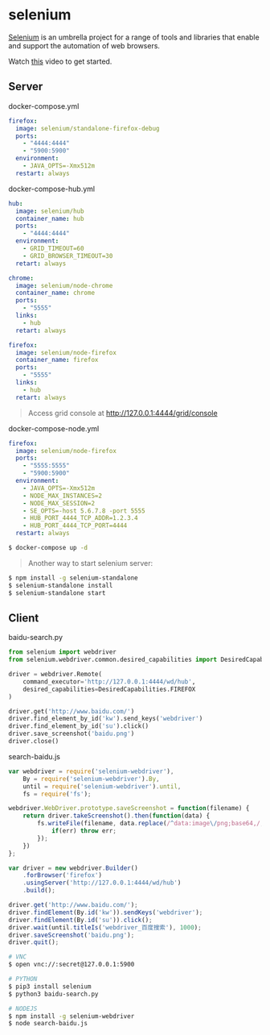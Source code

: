 selenium
========

[Selenium][1] is an umbrella project for a range of tools and libraries that enable
and support the automation of web browsers.

Watch [this][2] video to get started.

## Server

docker-compose.yml

```yaml
firefox:
  image: selenium/standalone-firefox-debug
  ports:
    - "4444:4444"
    - "5900:5900"
  environment:
    - JAVA_OPTS=-Xmx512m
  restart: always
```

docker-compose-hub.yml

```yaml
hub:
  image: selenium/hub
  container_name: hub
  ports:
    - "4444:4444"
  environment:
    - GRID_TIMEOUT=60
    - GRID_BROWSER_TIMEOUT=30
  retart: always

chrome:
  image: selenium/node-chrome
  container_name: chrome
  ports:
    - "5555"
  links:
    - hub
  retart: always

firefox:
  image: selenium/node-firefox
  container_name: firefox
  ports:
    - "5555"
  links:
    - hub
  retart: always
```

> Access grid console at <http://127.0.0.1:4444/grid/console>

docker-compose-node.yml

```yaml
firefox:
  image: selenium/node-firefox
  ports:
    - "5555:5555"
    - "5900:5900"
  environment:
    - JAVA_OPTS=-Xmx512m
    - NODE_MAX_INSTANCES=2
    - NODE_MAX_SESSION=2
    - SE_OPTS=-host 5.6.7.8 -port 5555
    - HUB_PORT_4444_TCP_ADDR=1.2.3.4
    - HUB_PORT_4444_TCP_PORT=4444
  restart: always
```

```bash
$ docker-compose up -d
```

> Another way to start selenium server:

```bash
$ npm install -g selenium-standalone
$ selenium-standalone install
$ selenium-standalone start
```

## Client

baidu-search.py

```python
from selenium import webdriver
from selenium.webdriver.common.desired_capabilities import DesiredCapabilities

driver = webdriver.Remote(
    command_executor='http://127.0.0.1:4444/wd/hub',
    desired_capabilities=DesiredCapabilities.FIREFOX
)

driver.get('http://www.baidu.com/')
driver.find_element_by_id('kw').send_keys('webdriver')
driver.find_element_by_id('su').click()
driver.save_screenshot('baidu.png')
driver.close()
```

search-baidu.js

```javascript
var webdriver = require('selenium-webdriver'),
    By = require('selenium-webdriver').By,
    until = require('selenium-webdriver').until,
    fs = require('fs');

webdriver.WebDriver.prototype.saveScreenshot = function(filename) {
    return driver.takeScreenshot().then(function(data) {
        fs.writeFile(filename, data.replace(/^data:image\/png;base64,/,''), 'base64', function(err) {
            if(err) throw err;
        });
    })
};

var driver = new webdriver.Builder()
    .forBrowser('firefox')
    .usingServer('http://127.0.0.1:4444/wd/hub')
    .build();

driver.get('http://www.baidu.com/');
driver.findElement(By.id('kw')).sendKeys('webdriver');
driver.findElement(By.id('su')).click();
driver.wait(until.titleIs('webdriver_百度搜索'), 1000);
driver.saveScreenshot('baidu.png');
driver.quit();
```

```bash
# VNC
$ open vnc://:secret@127.0.0.1:5900

# PYTHON
$ pip3 install selenium
$ python3 baidu-search.py

# NODEJS
$ npm install -g selenium-webdriver
$ node search-baidu.js
```

[1]: http://seleniumhq.org/
[2]: https://www.youtube.com/watch?v=S4OkrnFb-YY
